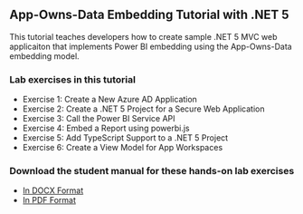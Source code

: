 ## App-Owns-Data Embedding Tutorial with .NET 5
This tutorial teaches developers how to create sample .NET 5 MVC web applicaiton that implements Power BI embedding using the App-Owns-Data embedding model.

### Lab exercises in this tutorial
- Exercise 1: Create a New Azure AD Application
- Exercise 2: Create a .NET 5 Project for a Secure Web Application
- Exercise 3: Call the Power BI Service API
- Exercise 4: Embed a Report using powerbi.js
- Exercise 5: Add TypeScript Support to a .NET 5 Project
- Exercise 6: Create a View Model for App Workspaces

### Download the student manual for these hands-on lab exercises
 - [In DOCX Format](https://github.com/PowerBiDevCamp/DOTNET5-AppOwnsData-Tutorial/raw/master/Tutorial.docx)
 - [In PDF Format](https://github.com/PowerBiDevCamp/DOTNET5-AppOwnsData-Tutorial/raw/master/Tutorial.pdf)